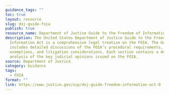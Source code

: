 ```yaml
---
guidance_tags: ""
toc: true
layout: resource
slug: doj-guide-foia
publish: true
resource_name: Department of Justice Guide to the Freedom of Information Act
description: The United States Department of Justice Guide to the Freedom of
  Information Act is a comprehensive legal treatise on the FOIA. The Guide
  includes detailed discussions of the FOIA’s procedural requirements, nine
  exemptions, and litigation considerations. Each section contains a detailed
  analysis of the key judicial opinions issued on the FOIA.
source: Department of Justice
category: Guidance
tags:
  - FOIA
format: ""
link: https://www.justice.gov/oip/doj-guide-freedom-information-act-0
---
```

